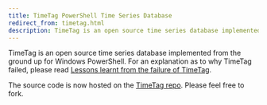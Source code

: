 ```yaml
---
title: TimeTag PowerShell Time Series Database
redirect_from: timetag.html
description: TimeTag is an open source time series database implemented from the ground up for Windows PowerShell. If you want to know more about TimeTag, please visit the dedicated TimeTag project website.
---
```


TimeTag is an open source time series database implemented from the ground up for Windows PowerShell. For an explanation as to why TimeTag failed, please read [Lessons learnt from the failure of TimeTag](https://techteapot.com/posts/lessons-learnt-from-the-failure-of-timetag/).

The source code is now hosted on the [TimeTag  repo](https://github.com/digitalbricklayer/TimeTag). Please feel free to fork.
